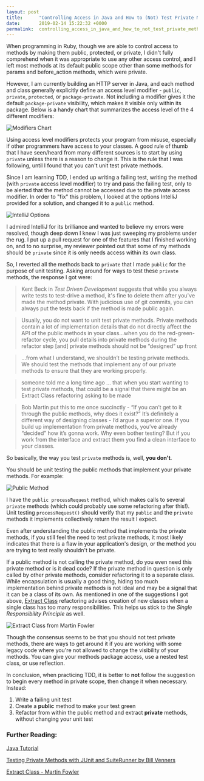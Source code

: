 ```yaml
---
layout: post
title:      "Controlling Access in Java and How to (Not) Test Private Methods"
date:       2019-02-14 15:22:32 +0000
permalink:  controlling_access_in_java_and_how_to_not_test_private_methods
---
```



When programming in Ruby, though we are able to control access to methods by making them public, protected, or private, I didn't fully comprehend when it was appropriate to use any other access control, and I left most methods at its default public scope other than some methods for params and before_action methods, which were private.

However, I am currently building an HTTP server in Java, and each method and class generally explicitly define an access level modifier - `public`, `private`, `protected`, or `package-private`. Not including a modifier gives it the default `package-private` visibility, which makes it visible only within its package. Below is a handy chart that summarizes the access level of the 4 different modifiers:

![Modifiers Chart](https://www.programcreek.com/wp-content/uploads/2011/11/access-level.png)

Using access level modifiers protects your program from misuse, especially if other programmers have access to your classes. A good rule of thumb that I have seen/heard from many different sources is to start by using `private` unless there is a reason to change it. This is the rule that I was following, until I found that you can't unit test private methods. 

Since I am learning TDD, I ended up writing a failing test, writing the method (with `private` access level modifier) to try and pass the failing test, only to be alerted that the method cannot be accessed due to the private access modifier. In order to "fix" this problem, I looked at the options IntelliJ provided for a solution, and changed it to a `public` method. 

![IntelliJ Options](https://imgur.com/CSU8tnL.jpg)

I admired IntelliJ for its brilliance and wanted to believe my errors were resolved, though deep down I knew I was just sweeping my problems under the rug. I put up a pull request for one of the features that I finished working on, and to no surprise, my reviewer pointed out that some of my methods should be `private` since it is only needs access within its own class.

So, I reverted all the methods back to `private` that I made `public` for the purpose of unit testing. Asking around for ways to test these `private` methods, the response I got were:

> Kent Beck in _Test Driven Development_ suggests that while you always write tests to test-drive a method, it's fine to delete them after you've made the method private. With judicious use of git commits, you can always put the tests back if the method is made public again.

> Usually, you do not want to unit test private methods. Private methods contain a lot of implementation details that do not directly affect the API of the public methods in your class...when you do the red-green-refactor cycle, you pull details into private methods during the refactor step [and] private methods should not be “designed” up front
 
> ...from what I understand, we shouldn’t be testing private methods. We should test the methods that implement any of our private methods to ensure that they are working properly.

> someone told me a long time ago ... that when you start wanting to test private methods, that could be a signal that there might be an Extract Class refactoring asking to be made

> Bob Martin put this to me once succinctly - “If you can’t get to it through the public methods, why does it exist?” It’s definitely a different way of designing classes - I’d argue a superior one. If you build up implementation from private methods, you’ve already “decided” how it’s gonna work. Why even bother testing? But if you work from the interface and extract them you find a clean interface to your classes.

So basically, the way you test `private` methods is, well, **you don't**.

You should be unit testing the public methods that implement your private methods. For example:

![Public Method](https://imgur.com/Cx51yMW.jpg)

I have the `public processRequest` method, which makes calls to several `private` methods (which could probably use some refactoring after this!). Unit testing `processRequest()` should verify that my `public` and the `private` methods it implements collectively return the result I expect. 

Even after understanding the public method that implements the private methods, if you still feel the need to test private methods, it most likely indicates that there is a flaw in your application's design, or the method you are trying to test really shouldn't be private.

If a public method is not calling the private method, do you even need this private method or is it dead code? If the private method in question is only called by other private methods, consider refactoring it to a separate class. While encapsulation is usually a good thing, hiding too much implementation behind private methods is not ideal and may be a signal that it can be a class of its own. As mentioned in one of the suggestions I got above, [Extract Class](https://refactoring.guru/extract-class) refactoring advises creation of new classes when a single class has too many responsibilities. This helps us stick to the *Single Responsibility Principle* as well. 

![Extract Class from Martin Fowler](https://imgur.com/5MPqQxr.jpg)

Though the consensus seems to be that you should not test private methods, there are ways to get around it if you are working with some legacy code where you're not allowed to change the visibility of your methods. You can give your methods package access, use a nested test class, or use reflection.

In conclusion, when practicing TDD, it is better to **not** follow the suggestion to begin every method in private scope, then change it when necessary. Instead:
1. Write a failing unit test
2. Create a **public** method to make your test green
3. Refactor from within the public method and extract **private** methods, without changing your unit test

### Further Reading:
[Java Tutorial](https://docs.oracle.com/javase/tutorial/java/javaOO/accesscontrol.html)

[Testing Private Methods with JUnit and SuiteRunner by Bill Venners](https://www.artima.com/suiterunner/private.html)

[Extract Class - Martin Fowler](https://refactoring.com/catalog/extractClass.html)
